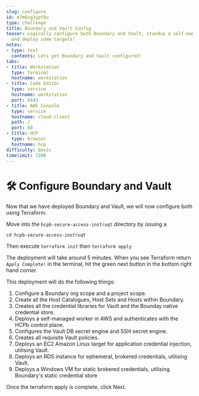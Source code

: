 ```yaml
---
slug: configure
id: m7m6sg3yptbu
type: challenge
title: Boundary and Vault Config
teaser: Logically configure both Boundary and Vault, standup a self-managed worker
  and deploy some targets!
notes:
- type: text
  contents: Lets get Boundary and Vault configured!
tabs:
- title: Workstation
  type: terminal
  hostname: workstation
- title: Code Editor
  type: service
  hostname: workstation
  port: 8443
- title: AWS Console
  type: service
  hostname: cloud-client
  path: /
  port: 80
- title: HCP
  type: browser
  hostname: hcp
difficulty: basic
timelimit: 7200
---
```


🛠️ Configure Boundary and Vault
===============

Now that we have deployed Boundary and Vault, we will now configure both using Terraform.

Move into the `hcpb-secure-access-instruqt` directory by issuing a

```
cd hcpb-secure-access-instruqt
```

Then execute `terraform init` then `terraform apply`

The deployment will take around 5 minutes. When you see Terraform return `Apply Complete!` in the terminal, hit the green next button in the bottom right hand corner.

This deployment will do the following things:

1. Configure a Boundary org scope and a project scope.
2. Create all the Host Catalogues, Host Sets and Hosts within Boundary.
3. Creates all the credential libraries for Vault and the Bounday native credential store.
4. Deploys a self-managed worker in AWS and authenticates with the HCPb control plane.
5. Configures the Vault DB secret engine and SSH secret engine.
6. Creates all requisite Vault policies.
7. Deploys an EC2 Amazon Linux target for application credential injection, utilising Vault.
8. Deploys an RDS instance for ephemeral, brokered credentials, utilising Vault.
9. Deploys a Windows VM for static brokered credentials, utilising Boundary's static credential store

Once the terraform apply is complete, click Next.

